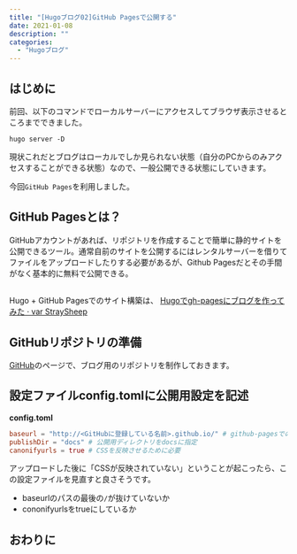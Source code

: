 ```yaml
---
title: "[Hugoブログ02]GitHub Pagesで公開する"
date: 2021-01-08
description: ""
categories:
  - "Hugoブログ"
---
```


## はじめに
前回、以下のコマンドでローカルサーバーにアクセスしてブラウザ表示させるところまでできました。

```
hugo server -D
```

現状これだとブログはローカルでしか見られない状態（自分のPCからのみアクセスすることができる状態）なので、一般公開できる状態にしていきます。

今回`GitHub Pages`を利用しました。


## GitHub Pagesとは？
GitHubアカウントがあれば、リポジトリを作成することで簡単に静的サイトを公開できるツール。通常自前のサイトを公開するにはレンタルサーバーを借りてファイルをアップロードしたりする必要があるが、Github Pagesだとその手間がなく基本的に無料で公開できる。

## 
Hugo + GitHub Pagesでのサイト構築は、
[Hugoでgh-pagesにブログを作ってみた · var StraySheep](http://straysheep3.github.io/post/hugo-gh-pages-blog-create/)

## GitHubリポジトリの準備
[GitHub](https://github.com/)のページで、ブログ用のリポジトリを制作しておきます。


## 設定ファイルconfig.tomlに公開用設定を記述

**config.toml**
```toml
baseurl = "http://<GitHubに登録している名前>.github.io/" # github-pagesでのURL
publishDir = "docs" # 公開用ディレクトリをdocsに指定
canonifyurls = true # CSSを反映させるために必要
```

アップロードした後に「CSSが反映されていない」ということが起こったら、この設定ファイルを見直すと良さそうです。

- baseurlのパスの最後の`/`が抜けていないか
- cononifyurlsをtrueにしているか



## おわりに
